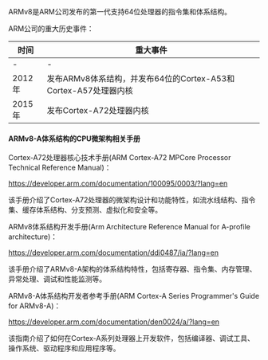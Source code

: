 ARMv8是ARM公司发布的第一代支持64位处理器的指令集和体系结构。



ARM公司的重大历史事件：

| 时间   | 重大事件                                                     |
| ------ | ------------------------------------------------------------ |
| -      | -                                                            |
| 2012年 | 发布ARMv8体系结构，并发布64位的Cortex-A53和Cortex-A57处理器内核 |
| 2015年 | 发布Cortex-A72处理器内核                                     |





#### ARMv8-A体系结构的CPU微架构相关手册



Cortex-A72处理器核心技术手册(ARM Cortex-A72 MPCore Processor Technical Reference Manual)：

https://developer.arm.com/documentation/100095/0003/?lang=en

该手册介绍了Cortex-A72处理器的微架构设计和功能特性，如流水线结构、指令集、缓存体系结构、分支预测、虚拟化和安全等。



ARMv8体系结构开发手册(Arm Architecture Reference Manual for A-profile architecture)：

https://developer.arm.com/documentation/ddi0487/ia/?lang=en

该手册介绍了ARMv8-A架构的体系结构特性，包括寄存器、指令集、内存管理、异常处理、调试和性能监测等。



ARMv8-A体系结构开发者参考手册(ARM Cortex-A Series Programmer's Guide for ARMv8-A)：

https://developer.arm.com/documentation/den0024/a/?lang=en

该指南介绍了如何在Cortex-A系列处理器上开发软件，包括编译器、调试工具、操作系统、驱动程序和应用程序等。